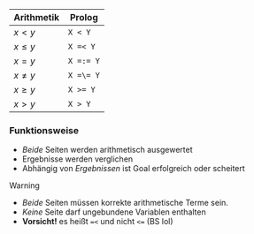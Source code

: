 
| Arithmetik | Prolog |
| ---- | ---- |
| $x < y$ | `X < Y` |
| $x \leq y$ | `X =< Y` |
| $x = y$ | `X =:= Y` |
| $x \not= y$ | `X =\= Y` |
| $x \geq y$ | `X >= Y` |
| $x > y$ | `X > Y` |

### Funktionsweise
- _Beide_ Seiten werden arithmetisch ausgewertet
- Ergebnisse werden verglichen
- Abhängig von _Ergebnissen_ ist Goal erfolgreich oder scheitert


>[!Warning]
>- _Beide_ Seiten müssen korrekte arithmetische Terme sein.
 >- _Keine_ Seite darf ungebundene Variablen enthalten
>- **Vorsicht!** es heißt `=<` und nicht `<=` (BS lol)
